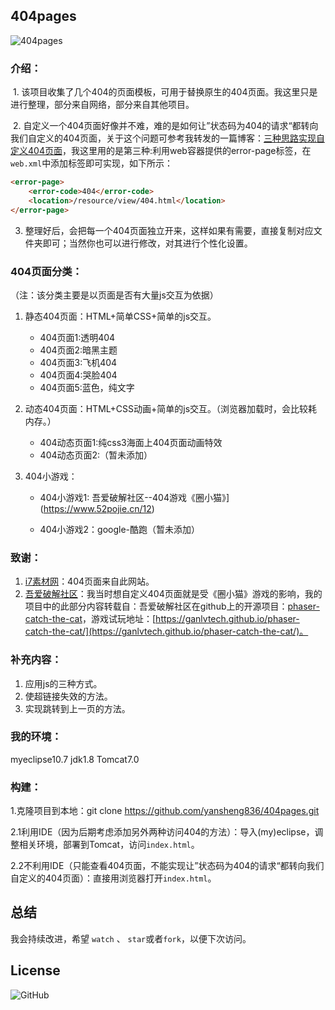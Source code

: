 ## 404pages

![404pages](https://s2.ax1x.com/2019/07/17/ZLQV0g.jpg)



### ﻿介绍：

​	1. 该项目收集了几个404的页面模板，可用于替换原生的404页面。我这里只是进行整理，部分来自网络，部分来自其他项目。

​	2. 自定义一个404页面好像并不难，难的是如何让”状态码为404的请求“都转向我们自定义的404页面，关于这个问题可参考我转发的一篇博客：[三种思路实现自定义404页面](https://blog.csdn.net/weixin_41287260/article/details/96030104)，我这里用的是第三种:利用web容器提供的error-page标签，在`web.xml`中添加<error-page>标签即可实现，如下所示：

```html
<error-page>
    <error-code>404</error-code>
    <location>/resource/view/404.html</location>
</error-page>
```

3. 整理好后，会把每一个404页面独立开来，这样如果有需要，直接复制对应文件夹即可；当然你也可以进行修改，对其进行个性化设置。

 

### 404页面分类：

（注：该分类主要是以页面是否有大量js交互为依据）

1. 静态404页面：HTML+简单CSS+简单的js交互。
   - 404页面1:透明404
   - 404页面2:暗黑主题
   - 404页面3:飞机404
   - 404页面4:哭脸404
   - 404页面5:蓝色，纯文字

2. 动态404页面：HTML+CSS动画+简单的js交互。（浏览器加载时，会比较耗内存。）
   - 404动态页面1:纯css3海面上404页面动画特效
   - 404动态页面2:（暂未添加）
   
3. 404小游戏：
   
   - 404小游戏1: 吾爱破解社区--404游戏《圈小猫》](https://www.52pojie.cn/12)
   
   - 404小游戏2：google-酷跑（暂未添加）
   
     

### 致谢：

1. [i7素材网](http://www.17sucai.com)：404页面来自此网站。
2. [吾爱破解社区](https://www.52pojie.cn)：我当时想自定义404页面就是受《圈小猫》游戏的影响，我的项目中的此部分内容转载自：吾爱破解社区在github上的开源项目：[phaser-catch-the-cat](https://github.com/ganlvtech/phaser-catch-the-cat)，游戏试玩地址：[https://ganlvtech.github.io/phaser-catch-the-cat/](https://ganlvtech.github.io/phaser-catch-the-cat/)。



### 补充内容：

1. 应用js的三种方式。
2. 使超链接失效的方法。
3. 实现跳转到上一页的方法。



### 我的环境：

myeclipse10.7
jdk1.8
Tomcat7.0




### 构建：

1.克隆项目到本地：git clone https://github.com/yansheng836/404pages.git

2.1利用IDE（因为后期考虑添加另外两种访问404的方法）：导入(my)eclipse，调整相关环境，部署到Tomcat，访问`index.html`。

2.2不利用IDE（只能查看404页面，不能实现让”状态码为404的请求“都转向我们自定义的404页面）：直接用浏览器打开`index.html`。



## 总结

我会持续改进，希望 `watch` 、 `star`或者`fork`，以便下次访问。





## License

![GitHub](https://img.shields.io/github/license/yansheng836/404pages.svg)


